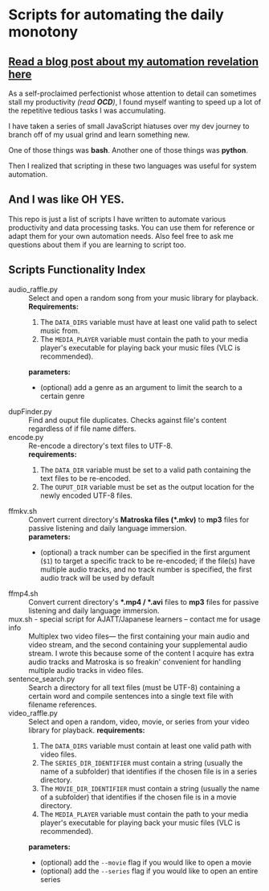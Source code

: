 # Scripts for automating the daily monotony

## [Read a blog post about my automation revelation here](https://theguyjin.com/scripting-to-automate-tasks/)

As a self-proclaimed perfectionist whose attention to detail can sometimes stall my productivity _(read **OCD**)_, I found myself wanting to speed up a lot of the repetitive tedious tasks I was accumulating.

I have taken a series of small JavaScript hiatuses over my dev journey to branch off of my usual grind and learn something new. 

One of those things was **bash**.
Another one of those things was **python**.

Then I realized that scripting in these two languages was useful for system automation.

## And I was like OH YES.

This repo is just a list of scripts I have written to automate various productivity and data processing tasks. You can use them for reference or adapt them for your own automation needs. Also feel free to ask me questions about them if you are learning to script too. 

## Scripts Functionality Index

<dl>
  <!-- COMING SOON
  <dt>aac_192k_vbr.sh</dt>
  <dd>Convert current directory's <i><b>FLAC</b></i> files to <i><b>m4a</b> (192kbps, aac, lossy)</i> for playback and portability.  
  </dd>  -->

  <dt>audio_raffle.py</dt>
  <dd>Select and open a random song from your music library for playback.<br>
    <b>Requirements:</b><ol>
      <li>The <code>DATA_DIRS</code> variable must have at least one valid path to select music from. 
      <li>The <code>MEDIA_PLAYER</code> variable must contain the path to your media player's executable for playing back your music files (VLC is recommended).</li>
    </ol>
    <b>parameters:</b><ul>
      <li>(optional) add a genre as an argument to limit the search to a certain genre</li>
    </ul>
  </dd>

  <!-- COMING SOON
  <dt>bt_watch.sh / bt_watch_win10.sh</dt>
  <dd></dd>  -->

  <dt>dupFinder.py</dt>
  <dd>Find and ouput file duplicates. Checks against file's content regardless of if file name differs.</dd>

  <dt>encode.py</dt>
  <dd>Re-encode a directory's text files to UTF-8.<br>
    <b>requirements:</b><ol>
      <li>The <code>DATA_DIR</code> variable must be set to a valid path containing the text files to be re-encoded. 
      <li>The <code>OUPUT_DIR</code> variable must be set as the output location for the newly encoded UTF-8 files.</li>
    </ol>
  </dd>
    

  <dt>ffmkv.sh</dt>
  <dd>Convert current directory's <b>Matroska files (*.mkv)</b> to <b>mp3</b> files for passive listening and daily language immersion.<br>
  <b>parameters:</b><ul>
      <li>(optional) a track number can be specified in the first argument (<code>$1</code>) to target a specific track to be re-encoded; if the file(s) have multiple audio tracks, and no track number is specified, the first audio track will be used by default</li>  
  </ul>
  
  </dd>

  <dt>ffmp4.sh</dt>
  <dd>Convert current directory's <b>*.mp4 / *.avi</b> files to <b>mp3</b> files for passive listening and daily language immersion.</dd>

  <dt>mux.sh - special script for AJATT/Japanese learners – contact me for usage info</dt>
  <dd>Multiplex two video files— the first containing your main audio and video stream, and the second containing your supplemental audio stream. I wrote this because some of the content I acquire has extra audio tracks and Matroska is so freakin' convenient for handling multiple audio tracks in video files.</dd>


  <dt>sentence_search.py</dt>
  <dd>Search a directory for all text files (must be UTF-8) containing a certain word and compile sentences into a single text file with filename references.</dd>

  <dt>video_raffle.py</dt>
  <dd>Select and open a random, video, movie, or series from your video library for playback.
    <b>requirements:</b><ol>
      <li>The <code>DATA_DIRS</code> variable must contain at least one valid path with video files.</li>
      <li>The <code>SERIES_DIR_IDENTIFIER</code> must contain a string (usually the name of a subfolder) that identifies if the chosen file is in a series directory.</li>
      <li>The <code>MOVIE_DIR_IDENTIFIER</code> must contain a string (usually the name of a subfolder) that identifies if the chosen file is in a movie directory.</li>
      <li>The <code>MEDIA_PLAYER</code> variable must contain the path to your media player's executable for playing back your music files (VLC is recommended).</li>
    </ol>
    <b>parameters:</b><ul>
      <li>(optional) add the <code>--movie</code> flag if you would like to open a movie</li>
      <li>(optional) add the <code>--series</code> flag if you would like to open an entire series</li>
    </ul>
  </dd>
</dl>

